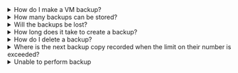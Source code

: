 <details>

<summary>How do I make a VM backup?</summary>

You can create a VM backup manually or using a backup plan, for more information, see [Managing backups](/en/storage/backups/service-management/vm-backup/vm-backup-manage).

</details>

<details>

<summary>How many backups can be stored?</summary>

The maximum number of stored automatic backups is 200. When the storage limit is reached, old backups will be automatically deleted.

</details>

<details>

<summary>Will the backups be lost?</summary>

Backups are stored in secure object storage, which is automatically replicated to preserve data integrity.

Backups are not deleted in case of hardware or service failures.

</details>

<details>

<summary>How long does it take to create a backup?</summary>

The time to create a backup depends on the amount of data on the disk of the VM that is being backed up.

</details>

<details>

<summary>How do I delete a backup?</summary>

You can delete a backup in the section **Cloud Computing → Backup**, for more information in the article [Managing backups](/en/storage/backups/service-management/vm-backup/vm-backup-manage#deleting_backups).

</details>

<details>

<summary>Where is the next backup copy recorded when the limit on their number is exceeded?</summary>

If the specified number of backups is exceeded, a new one will be written to the place of the oldest copy.

</details>

<details>

<summary>Unable to perform backup</summary>

For example, the menu item is missing or the VM is not in the list. The problem may occur if there is no QEMU guest agent in the system (`qemu guest-agent`) — [install it](https://pve.proxmox.com/wiki/Qemu-guest-agent).

After installation, you need to register additional metadata on the VM – for this [contact technical support](/en/contacts). In some cases, you may need to restart the VM.

</details>
